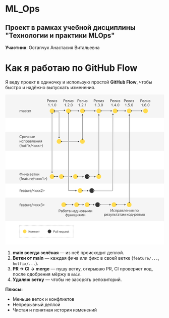 # ML_Ops

## Проект в рамках учебной дисциплины "Технологии и практики MLOps"

**Участник**: Остапчук Анастасия Витальевна

# Как я работаю по GitHub Flow

Я веду проект в одиночку и использую простой **GitHub Flow**, чтобы быстро и надёжно выпускать изменения.

![GitHub Flow](static/githubflow.svg)

1. **main всегда зелёная** — из неё происходит деплой.
2. **Ветки от main** — каждая фича или фикс в своей ветке (`feature/...`, `hotfix/...`).
3. **PR → CI → merge** — пушу ветку, открываю PR, CI проверяет код, после одобрения мёржу в `main`.
4. **Удаляю ветку** — чтобы не засорять репозиторий.

**Плюсы:**

* Меньше веток и конфликтов
* Непрерывный деплой
* Чистая и понятная история изменений
